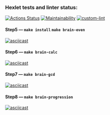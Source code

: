 ### Hexlet tests and linter status:
[![Actions Status](https://github.com/Oxenz/php-project-lvl1/workflows/hexlet-check/badge.svg)](https://github.com/Oxenz/php-project-lvl1/actions)
[![Maintainability](https://api.codeclimate.com/v1/badges/a52373e0547e02c128d7/maintainability)](https://codeclimate.com/github/Oxenz/php-project-lvl1/maintainability)
[![custom-lint](https://github.com/Oxenz/php-project-lvl1/actions/workflows/custom-lint.yml/badge.svg)](https://github.com/Oxenz/php-project-lvl1/actions/workflows/custom-lint.yml)

#### Step5 — `make install` `make brain-even`
[![asciicast](https://asciinema.org/a/fos8ykrTx7v0FGwcqQA0SzTle.svg)](https://asciinema.org/a/fos8ykrTx7v0FGwcqQA0SzTle)
#### Step6 — `make brain-calc`
[![asciicast](https://asciinema.org/a/nV3AcfH5Qoy3hu6vAmXzrE3YY.svg)](https://asciinema.org/a/nV3AcfH5Qoy3hu6vAmXzrE3YY)
#### Step7 — `make brain-gcd`
[![asciicast](https://asciinema.org/a/MGIHbmdhHHULcKo6Il644e0Uz.svg)](https://asciinema.org/a/MGIHbmdhHHULcKo6Il644e0Uz)
#### Step8 — `make brain-progression`
[![asciicast](https://asciinema.org/a/dlwviG0jxoKYhrK1obDPSBrFw.svg)](https://asciinema.org/a/dlwviG0jxoKYhrK1obDPSBrFw)